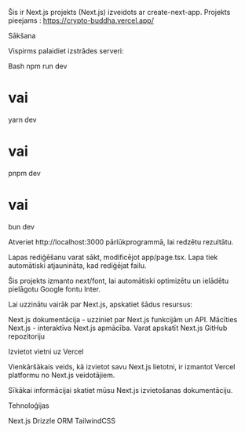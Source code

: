 Šis ir Next.js projekts (Next.js) izveidots ar create-next-app.
Projekts pieejams : https://crypto-buddha.vercel.app/

Sākšana

Vispirms palaidiet izstrādes serveri:

Bash
npm run dev
# vai
yarn dev
# vai
pnpm dev
# vai
bun dev

Atveriet http://localhost:3000 pārlūkprogrammā, lai redzētu rezultātu.

Lapas rediģēšanu varat sākt, modificējot app/page.tsx. Lapa tiek automātiski atjaunināta, kad rediģējat failu.

Šis projekts izmanto next/font, lai automātiski optimizētu un ielādētu pielāgotu Google fontu Inter.


Lai uzzinātu vairāk par Next.js, apskatiet šādus resursus:

Next.js dokumentācija - uzziniet par Next.js funkcijām un API.
Mācīties Next.js - interaktīva Next.js apmācība.
Varat apskatīt Next.js GitHub repozitoriju 

Izvietot vietni uz Vercel

Vienkāršākais veids, kā izvietot savu Next.js lietotni, ir izmantot Vercel platformu no Next.js veidotājiem.

 Sīkākai informācijai skatiet mūsu Next.js izvietošanas dokumentāciju.

Tehnoloģijas

Next.js
Drizzle ORM
TailwindCSS
